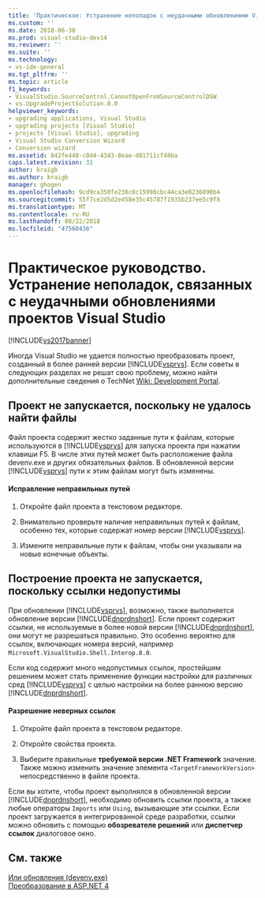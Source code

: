 ```yaml
---
title: 'Практическое: Устранение неполадок с неудачными обновлениями Visual Studio проект | Документация Майкрософт'
ms.custom: ''
ms.date: 2018-06-30
ms.prod: visual-studio-dev14
ms.reviewer: ''
ms.suite: ''
ms.technology:
- vs-ide-general
ms.tgt_pltfrm: ''
ms.topic: article
f1_keywords:
- VisualStudio.SourceControl.CannotOpenFromSourceControlDSW
- vs.UpgradeProjectSolution.8.0
helpviewer_keywords:
- upgrading applications, Visual Studio
- upgrading projects [Visual Studio]
- projects [Visual Studio], upgrading
- Visual Studio Conversion Wizard
- Conversion wizard
ms.assetid: 842fe448-c044-4343-8eae-d81711cf48ba
caps.latest.revision: 31
author: kraigb
ms.author: kraigb
manager: ghogen
ms.openlocfilehash: 9cd9ca350fe238c0c15998cbc44ca3e8236890b4
ms.sourcegitcommit: 55f7ce2d5d2e458e35c45787f1935b237ee5c9f8
ms.translationtype: MT
ms.contentlocale: ru-RU
ms.lasthandoff: 08/22/2018
ms.locfileid: "47560436"
---
```

# <a name="how-to-troubleshoot-unsuccessful-visual-studio-project-upgrades"></a>Практическое руководство. Устранение неполадок, связанных с неудачными обновлениями проектов Visual Studio
[!INCLUDE[vs2017banner](../includes/vs2017banner.md)]

Иногда Visual Studio не удается полностью преобразовать проект, созданный в более ранней версии [!INCLUDE[vsprvs](../includes/vsprvs-md.md)]. Если советы в следующих разделах не решат свою проблему, можно найти дополнительные сведения о TechNet [Wiki: Development Portal](http://go.microsoft.com/fwlink/?LinkId=254808).  
  
## <a name="the-project-does-not-run-because-files-are-not-found"></a>Проект не запускается, поскольку не удалось найти файлы  
 Файл проекта содержит жестко заданные пути к файлам, которые используются в [!INCLUDE[vsprvs](../includes/vsprvs-md.md)] для запуска проекта при нажатии клавиши F5. В числе этих путей может быть расположение файла devenv.exe и других обязательных файлов. В обновленной версии [!INCLUDE[vsprvs](../includes/vsprvs-md.md)] пути к этим файлам могут быть изменены.  
  
#### <a name="to-resolve-incorrect-file-paths"></a>Исправление неправильных путей  
  
1.  Откройте файл проекта в текстовом редакторе.  
  
2.  Внимательно проверьте наличие неправильных путей к файлам, особенно тех, которые содержат номер версии [!INCLUDE[vsprvs](../includes/vsprvs-md.md)].  
  
3.  Измените неправильные пути к файлам, чтобы они указывали на новые конечные объекты.  
  
## <a name="the-project-does-not-build-because-references-are-not-valid"></a>Построение проекта не запускается, поскольку ссылки недопустимы  
 При обновлении [!INCLUDE[vsprvs](../includes/vsprvs-md.md)], возможно, также выполняется обновление версии [!INCLUDE[dnprdnshort](../includes/dnprdnshort-md.md)]. Если проект содержит ссылки, не используемые в более новой версии [!INCLUDE[dnprdnshort](../includes/dnprdnshort-md.md)], они могут не разрешаться правильно. Это особенно вероятно для ссылок, включающих номера версий, например `Microsoft.VisualStudio.Shell.Interop.8.0`.  
  
 Если код содержит много недопустимых ссылок, простейшим решением может стать применение функции настройки для различных сред [!INCLUDE[vsprvs](../includes/vsprvs-md.md)] с целью настройки на более раннюю версию [!INCLUDE[dnprdnshort](../includes/dnprdnshort-md.md)].  
  
#### <a name="to-resolve-incorrect-references"></a>Разрешение неверных ссылок  
  
1.  Откройте файл проекта в текстовом редакторе.  
  
2.  Откройте свойства проекта.  
  
3.  Выберите правильные **требуемой версии .NET Framework** значение. Также можно изменить значение элемента `<TargetFrameworkVersion>` непосредственно в файле проекта.  
  
 Если вы хотите, чтобы проект выполнялся в обновленной версии [!INCLUDE[dnprdnshort](../includes/dnprdnshort-md.md)], необходимо обновить ссылки проекта, а также любые операторы `Imports` или `Using`, вызывающие эти ссылки. Если проект загружается в интегрированной среде разработки, ссылки можно обновить с помощью **обозревателе решений** или **диспетчер ссылок** диалоговое окно.  
  
## <a name="see-also"></a>См. также  
 [Или обновления (devenv.exe)](../ide/reference/upgrade-devenv-exe.md)   
 [Преобразование в ASP.NET 4](http://msdn.microsoft.com/library/790147c6-36c1-41b5-a52d-30b9ccd2bd10)

